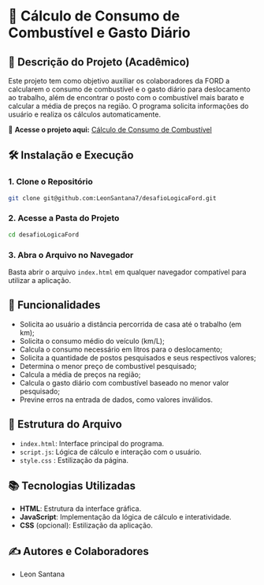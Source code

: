 # 🚗 Cálculo de Consumo de Combustível e Gasto Diário

## 📌 Descrição do Projeto (Acadêmico)
Este projeto tem como objetivo auxiliar os colaboradores da FORD a calcularem o consumo de combustível e o gasto diário para deslocamento ao trabalho, além de encontrar o posto com o combustível mais barato e calcular a média de preços na região. O programa solicita informações do usuário e realiza os cálculos automaticamente.

🔗 **Acesse o projeto aqui:** [Cálculo de Consumo de Combustível](https://leonsantana7.github.io/desafioLogicaFord/)

## 🛠️ Instalação e Execução

### 1. Clone o Repositório
```bash
git clone git@github.com:LeonSantana7/desafioLogicaFord.git
```

### 2. Acesse a Pasta do Projeto
```bash
cd desafioLogicaFord
```

### 3. Abra o Arquivo no Navegador
Basta abrir o arquivo `index.html` em qualquer navegador compatível para utilizar a aplicação.

## 📌 Funcionalidades

- Solicita ao usuário a distância percorrida de casa até o trabalho (em km);
- Solicita o consumo médio do veículo (km/L);
- Calcula o consumo necessário em litros para o deslocamento;
- Solicita a quantidade de postos pesquisados e seus respectivos valores;
- Determina o menor preço de combustível pesquisado;
- Calcula a média de preços na região;
- Calcula o gasto diário com combustível baseado no menor valor pesquisado;
- Previne erros na entrada de dados, como valores inválidos.

## 📂 Estrutura do Arquivo

- `index.html`: Interface principal do programa.
- `script.js`: Lógica de cálculo e interação com o usuário.
- `style.css` : Estilização da página.

## 📚 Tecnologias Utilizadas

- **HTML**: Estrutura da interface gráfica.
- **JavaScript**: Implementação da lógica de cálculo e interatividade.
- **CSS** (opcional): Estilização da aplicação.

## ✍️ Autores e Colaboradores
- Leon Santana

